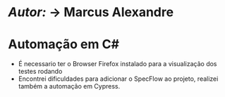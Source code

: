 # ***Autor:*** -> **Marcus Alexandre**

# Automação em C#
* É necessario ter o Browser Firefox instalado para a visualização dos testes rodando
* Encontrei dificuldades para adicionar o SpecFlow ao projeto, realizei também a automação em Cypress.
